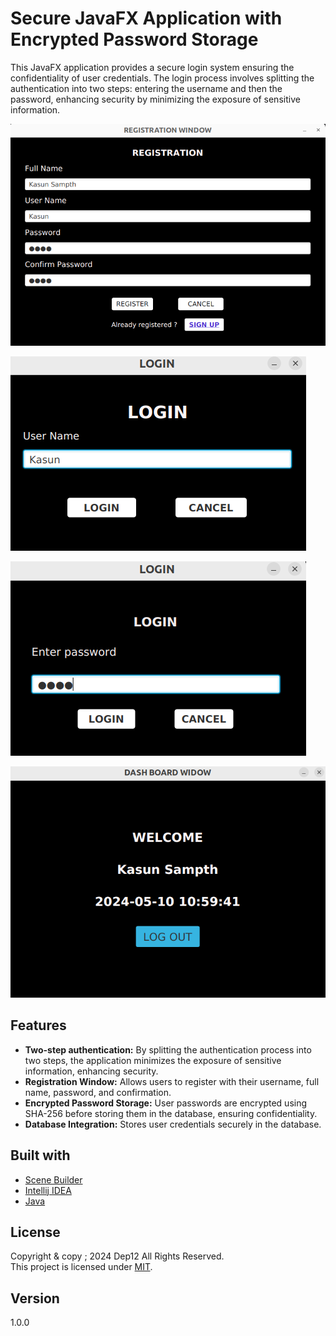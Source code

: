 # Secure JavaFX Application with Encrypted Password Storage

This JavaFX application provides a secure login system ensuring the confidentiality 
of user credentials. The login process involves splitting the authentication into 
two steps: entering the username and then the password, enhancing security by 
minimizing the exposure of sensitive information.

![registrationWindow.png](/src/main/resources/assets/registration.png)

![Loginwindow.png](/src/main/resources/assets/login.png)

![Password.png](/src/main/resources/assets/pwd.png)

![dashboard.png](/src/main/resources/assets/dashboard.png)




## Features
- **Two-step authentication:** By splitting the authentication process into two steps, the application minimizes the exposure of sensitive information, enhancing security.
- **Registration Window:** Allows users to register with their username, full name, password, and confirmation.
- **Encrypted Password Storage:** User passwords are encrypted using SHA-256 before storing them in the database, ensuring confidentiality.
- **Database Integration:** Stores user credentials securely in the database.


## Built with

- [Scene Builder](https://gluonhq.com/products/scene-builder/)
- [Intellij IDEA](https://www.jetbrains.com/idea/)
- [Java](https://www.oracle.com/java/)

## License
Copyright & copy ; 2024 Dep12 All Rights Reserved.<br>
This project is licensed under [MIT](LICENSE.txt).


## Version
1.0.0